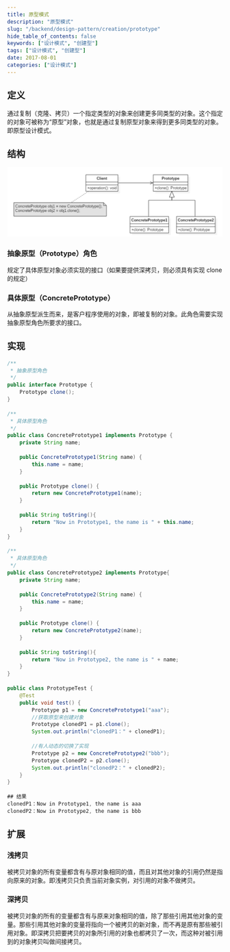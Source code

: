 ```yaml
---
title: 原型模式
description: "原型模式"
slug: "/backend/design-pattern/creation/prototype"
hide_table_of_contents: false
keywords: ["设计模式", "创建型"]
tags: ["设计模式", "创建型"]
date: 2017-08-01
categories: ["设计模式"]
---
```

## 定义
通过复制（克隆、拷贝）一个指定类型的对象来创建更多同类型的对象。这个指定的对象可被称为“原型”对象，也就是通过复制原型对象来得到更多同类型的对象。即原型设计模式。
## 结构

![prototype](img/prototype.png)

### 抽象原型（Prototype）角色
规定了具体原型对象必须实现的接口（如果要提供深拷贝，则必须具有实现 clone 的规定）
### 具体原型（ConcretePrototype）
从抽象原型派生而来，是客户程序使用的对象，即被复制的对象。此角色需要实现抽象原型角色所要求的接口。

## 实现

```java
/**
 * 抽象原型角色
 */
public interface Prototype {
    Prototype clone();
}

/**
 * 具体原型角色
 */
public class ConcretePrototype1 implements Prototype {
    private String name;

    public ConcretePrototype1(String name) {
        this.name = name;
    }

    public Prototype clone() {
        return new ConcretePrototype1(name);
    }

    public String toString(){
        return "Now in Prototype1, the name is " + this.name;
    }
}

/**
 * 具体原型角色
 */
public class ConcretePrototype2 implements Prototype{
    private String name;

    public ConcretePrototype2(String name) {
        this.name = name;
    }

    public Prototype clone() {
        return new ConcretePrototype2(name);
    }

    public String toString(){
        return "Now in Prototype2, the name is " + name;
    }
}

public class PrototypeTest {
    @Test
    public void test() {
        Prototype p1 = new ConcretePrototype1("aaa");
        //获取原型来创建对象
        Prototype clonedP1 = p1.clone();
        System.out.println("clonedP1：" + clonedP1);

        //有人动态的切换了实现
        Prototype p2 = new ConcretePrototype2("bbb");
        Prototype clonedP2 = p2.clone();
        System.out.println("clonedP2：" + clonedP2);
    }
}

## 结果
clonedP1：Now in Prototype1, the name is aaa
clonedP2：Now in Prototype2, the name is bbb
```

## 扩展
### 浅拷贝
被拷贝对象的所有变量都含有与原对象相同的值，而且对其他对象的引用仍然是指向原来的对象。即浅拷贝只负责当前对象实例，对引用的对象不做拷贝。
### 深拷贝
被拷贝对象的所有的变量都含有与原来对象相同的值，除了那些引用其他对象的变量。那些引用其他对象的变量将指向一个被拷贝的新对象，而不再是原有那些被引用对象。即深拷贝把要拷贝的对象所引用的对象也都拷贝了一次，而这种对被引用到的对象拷贝叫做间接拷贝。